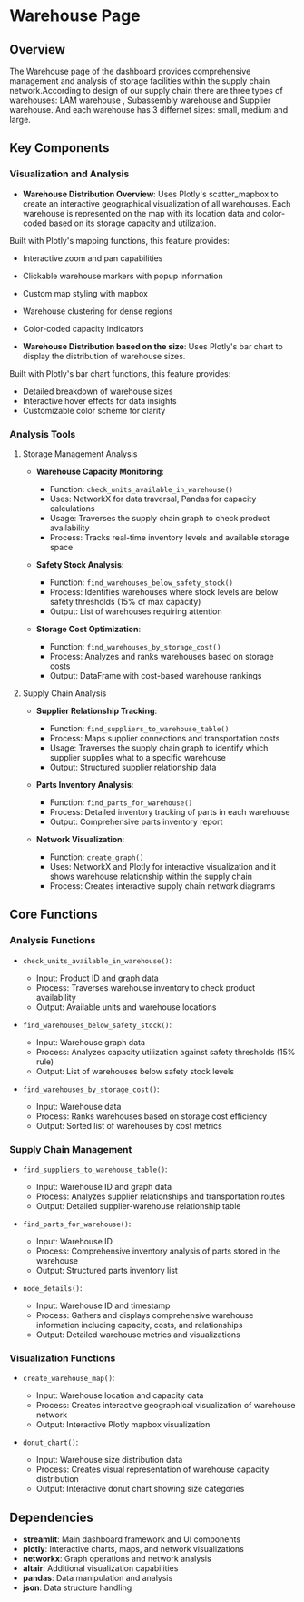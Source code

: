 # Warehouse Page

## Overview

The Warehouse page of the dashboard provides comprehensive management and analysis of storage facilities within the supply chain network.According to design of our supply chain there are three types of warehouses: LAM warehouse , Subassembly warehouse and Supplier warehouse. And each warehouse has 3 differnet sizes: small, medium and large.

## Key Components

### Visualization and Analysis
- **Warehouse Distribution Overview**: Uses Plotly's scatter_mapbox to create an interactive geographical visualization of all warehouses. Each warehouse is represented on the map with its location data and color-coded based on its storage capacity and utilization.

Built with Plotly's mapping functions, this feature provides:
  - Interactive zoom and pan capabilities
  - Clickable warehouse markers with popup information
  - Custom map styling with mapbox
  - Warehouse clustering for dense regions
  - Color-coded capacity indicators

- **Warehouse Distribution based on the size**: Uses Plotly's bar chart to display the distribution of warehouse sizes.

Built with Plotly's bar chart functions, this feature provides:
  - Detailed breakdown of warehouse sizes
  - Interactive hover effects for data insights
  - Customizable color scheme for clarity

### Analysis Tools

1. Storage Management Analysis
   - **Warehouse Capacity Monitoring**: 
     - Function: `check_units_available_in_warehouse()`
     - Uses: NetworkX for data traversal, Pandas for capacity calculations 
     - Usage: Traverses the supply chain graph to check product availability  
     - Process: Tracks real-time inventory levels and available storage space
   
   - **Safety Stock Analysis**:
     - Function: `find_warehouses_below_safety_stock()`
     - Process: Identifies warehouses where stock levels are below safety thresholds (15% of max capacity)
     - Output: List of warehouses requiring attention

   - **Storage Cost Optimization**:
     - Function: `find_warehouses_by_storage_cost()`
     - Process: Analyzes and ranks warehouses based on storage costs
     - Output: DataFrame with cost-based warehouse rankings

2. Supply Chain Analysis
   - **Supplier Relationship Tracking**:
     - Function: `find_suppliers_to_warehouse_table()`
     - Process: Maps supplier connections and transportation costs
     - Usage: Traverses the supply chain graph to identify which supplier supplies what to a specific warehouse 
     - Output: Structured supplier relationship data

   - **Parts Inventory Analysis**:
     - Function: `find_parts_for_warehouse()`
     - Process: Detailed inventory tracking of parts in each warehouse
     - Output: Comprehensive parts inventory report

   - **Network Visualization**:
     - Function: `create_graph()`
     - Uses: NetworkX and Plotly for interactive visualization and it shows warehouse relationship within the supply chain
     - Process: Creates interactive supply chain network diagrams

## Core Functions

### Analysis Functions
- `check_units_available_in_warehouse()`: 
  - Input: Product ID and graph data
  - Process: Traverses warehouse inventory to check product availability
  - Output: Available units and warehouse locations

- `find_warehouses_below_safety_stock()`:
  - Input: Warehouse graph data
  - Process: Analyzes capacity utilization against safety thresholds (15% rule)
  - Output: List of warehouses below safety stock levels

- `find_warehouses_by_storage_cost()`:
  - Input: Warehouse data
  - Process: Ranks warehouses based on storage cost efficiency
  - Output: Sorted list of warehouses by cost metrics

### Supply Chain Management
- `find_suppliers_to_warehouse_table()`:
  - Input: Warehouse ID and graph data
  - Process: Analyzes supplier relationships and transportation routes
  - Output: Detailed supplier-warehouse relationship table

- `find_parts_for_warehouse()`:
  - Input: Warehouse ID
  - Process: Comprehensive inventory analysis of parts stored in the warehouse
  - Output: Structured parts inventory list

- `node_details()`:
  - Input: Warehouse ID and timestamp
  - Process: Gathers and displays comprehensive warehouse information including capacity, costs, and relationships
  - Output: Detailed warehouse metrics and visualizations

### Visualization Functions
- `create_warehouse_map()`:
  - Input: Warehouse location and capacity data
  - Process: Creates interactive geographical visualization of warehouse network
  - Output: Interactive Plotly mapbox visualization

- `donut_chart()`:
  - Input: Warehouse size distribution data
  - Process: Creates visual representation of warehouse capacity distribution
  - Output: Interactive donut chart showing size categories

## Dependencies
- **streamlit**: Main dashboard framework and UI components
- **plotly**: Interactive charts, maps, and network visualizations
- **networkx**: Graph operations and network analysis
- **altair**: Additional visualization capabilities
- **pandas**: Data manipulation and analysis
- **json**: Data structure handling
